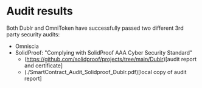 # Audit results

Both Dublr and OmniToken have successfully passed two different 3rd party security audits:

* Omniscia
* SolidProof: "Complying with SolidProof AAA Cyber Security Standard"
  * (https://github.com/solidproof/projects/tree/main/Dublr)[audit report and certificate]
  * (./SmartContract_Audit_Solidproof_Dublr.pdf)[local copy of audit report]

